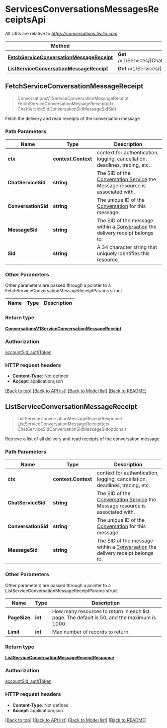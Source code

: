 # ServicesConversationsMessagesReceiptsApi

All URIs are relative to *https://conversations.twilio.com*

Method | HTTP request | Description
------------- | ------------- | -------------
[**FetchServiceConversationMessageReceipt**](ServicesConversationsMessagesReceiptsApi.md#FetchServiceConversationMessageReceipt) | **Get** /v1/Services/{ChatServiceSid}/Conversations/{ConversationSid}/Messages/{MessageSid}/Receipts/{Sid} | 
[**ListServiceConversationMessageReceipt**](ServicesConversationsMessagesReceiptsApi.md#ListServiceConversationMessageReceipt) | **Get** /v1/Services/{ChatServiceSid}/Conversations/{ConversationSid}/Messages/{MessageSid}/Receipts | 



## FetchServiceConversationMessageReceipt

> ConversationsV1ServiceConversationMessageReceipt FetchServiceConversationMessageReceipt(ctx, ChatServiceSidConversationSidMessageSidSid)



Fetch the delivery and read receipts of the conversation message

### Path Parameters


Name | Type | Description
------------- | ------------- | -------------
**ctx** | **context.Context** | context for authentication, logging, cancellation, deadlines, tracing, etc.
**ChatServiceSid** | **string** | The SID of the [Conversation Service](https://www.twilio.com/docs/conversations/api/service-resource) the Message resource is associated with.
**ConversationSid** | **string** | The unique ID of the [Conversation](https://www.twilio.com/docs/conversations/api/conversation-resource) for this message.
**MessageSid** | **string** | The SID of the message within a [Conversation](https://www.twilio.com/docs/conversations/api/conversation-resource) the delivery receipt belongs to.
**Sid** | **string** | A 34 character string that uniquely identifies this resource.

### Other Parameters

Other parameters are passed through a pointer to a FetchServiceConversationMessageReceiptParams struct


Name | Type | Description
------------- | ------------- | -------------

### Return type

[**ConversationsV1ServiceConversationMessageReceipt**](ConversationsV1ServiceConversationMessageReceipt.md)

### Authorization

[accountSid_authToken](../README.md#accountSid_authToken)

### HTTP request headers

- **Content-Type**: Not defined
- **Accept**: application/json

[[Back to top]](#) [[Back to API list]](../README.md#documentation-for-api-endpoints)
[[Back to Model list]](../README.md#documentation-for-models)
[[Back to README]](../README.md)


## ListServiceConversationMessageReceipt

> ListServiceConversationMessageReceiptResponse ListServiceConversationMessageReceipt(ctx, ChatServiceSidConversationSidMessageSidoptional)



Retrieve a list of all delivery and read receipts of the conversation message

### Path Parameters


Name | Type | Description
------------- | ------------- | -------------
**ctx** | **context.Context** | context for authentication, logging, cancellation, deadlines, tracing, etc.
**ChatServiceSid** | **string** | The SID of the [Conversation Service](https://www.twilio.com/docs/conversations/api/service-resource) the Message resource is associated with.
**ConversationSid** | **string** | The unique ID of the [Conversation](https://www.twilio.com/docs/conversations/api/conversation-resource) for this message.
**MessageSid** | **string** | The SID of the message within a [Conversation](https://www.twilio.com/docs/conversations/api/conversation-resource) the delivery receipt belongs to.

### Other Parameters

Other parameters are passed through a pointer to a ListServiceConversationMessageReceiptParams struct


Name | Type | Description
------------- | ------------- | -------------
**PageSize** | **int** | How many resources to return in each list page. The default is 50, and the maximum is 1000.
**Limit** | **int** | Max number of records to return.

### Return type

[**ListServiceConversationMessageReceiptResponse**](ListServiceConversationMessageReceiptResponse.md)

### Authorization

[accountSid_authToken](../README.md#accountSid_authToken)

### HTTP request headers

- **Content-Type**: Not defined
- **Accept**: application/json

[[Back to top]](#) [[Back to API list]](../README.md#documentation-for-api-endpoints)
[[Back to Model list]](../README.md#documentation-for-models)
[[Back to README]](../README.md)

